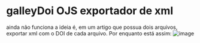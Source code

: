 # galleyDoi OJS exportador de xml

ainda não funciona
a ideia é, em um artigo que possua dois arquivos, exportar xml com o DOI de cada arquivo. Por enquanto está assim:
![image](https://user-images.githubusercontent.com/114300053/220708491-22821f4e-b505-49c4-ab99-884e98efff38.png)




